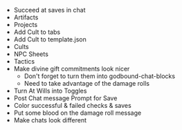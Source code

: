 * Succeed at saves in chat
* Artifacts
* Projects
* Add Cult to tabs
* Add Cult to template.json
* Cults
* NPC Sheets
* Tactics
* Make divine gift commitments look nicer
  * Don't forget to turn them into godbound-chat-blocks
  * Need to take advantage of the damage rolls
* Turn At Wills into Toggles
* Post Chat message Prompt for Save
* Color successful & failed checks & saves
* Put some blood on the damage roll message
* Make chats look different
